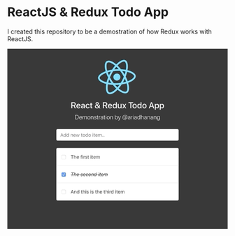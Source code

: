 # ReactJS & Redux Todo App

I created this repository to be a demostration of how Redux works with ReactJS.

![](screenshot.gif)
